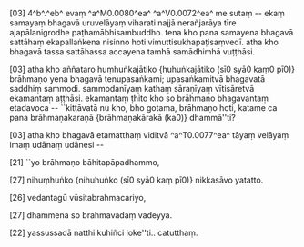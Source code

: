[03] 4^b^.^eb^ evaṃ ^a^M0.0080^ea^ ^a^V0.0072^ea^ me sutaṃ -- ekaṃ samayaṃ bhagavā uruvelāyaṃ  viharati najjā nerañjarāya tīre ajapālanigrodhe paṭhamābhisambuddho.  tena kho pana samayena bhagavā sattāhaṃ ekapallaṅkena nisinno hoti  vimuttisukhapaṭisaṃvedī. atha kho bhagavā tassa sattāhassa accayena  tamhā samādhimhā vuṭṭhāsi.

[03] atha kho aññataro huṃhuṅkajātiko {huhuṅkajātiko (sī0 syā0 kaṃ0 pī0)} brāhmaṇo yena bhagavā  tenupasaṅkami; upasaṅkamitvā bhagavatā saddhiṃ sammodi. sammodanīyaṃ  kathaṃ sāraṇīyaṃ vītisāretvā ekamantaṃ aṭṭhāsi. ekamantaṃ ṭhito kho  so brāhmaṇo bhagavantaṃ etadavoca -- ``kittāvatā nu kho, bho  gotama, brāhmaṇo hoti, katame ca pana brāhmaṇakaraṇā {brāhmaṇakārakā (ka0)} dhammā''ti?

[03] atha kho bhagavā etamatthaṃ viditvā ^a^T0.0077^ea^ tāyaṃ velāyaṃ imaṃ udānaṃ  udānesi --

[21] ``yo brāhmaṇo bāhitapāpadhammo,

[27] nihuṃhuṅko {nihuhuṅko (sī0 syā0 kaṃ pī0)} nikkasāvo yatatto.

[26] vedantagū vūsitabrahmacariyo,

[27] dhammena so brahmavādaṃ vadeyya.

[22] yassussadā natthi kuhiñci loke''ti.. catutthaṃ.